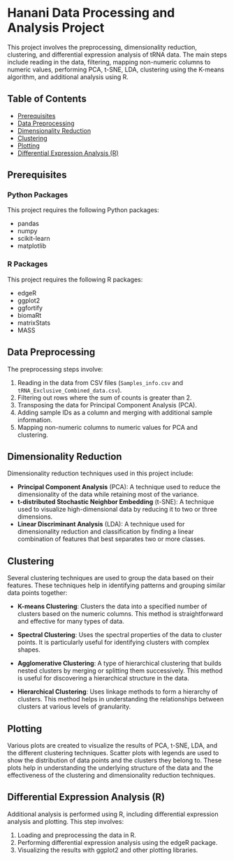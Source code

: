 # Hanani Data Processing and Analysis Project

This project involves the preprocessing, dimensionality reduction, clustering, and differential expression analysis of tRNA data. The main steps include reading in the data, filtering, mapping non-numeric columns to numeric values, performing PCA, t-SNE, LDA, clustering using the K-means algorithm, and additional analysis using R.

## Table of Contents
- [Prerequisites](#prerequisites)
- [Data Preprocessing](#data-preprocessing)
- [Dimensionality Reduction](#dimensionality-reduction)
- [Clustering](#clustering)
- [Plotting](#plotting)
- [Differential Expression Analysis (R)](#differential-expression-analysis-r)

## Prerequisites

### Python Packages
This project requires the following Python packages:
- pandas
- numpy
- scikit-learn
- matplotlib

### R Packages
This project requires the following R packages:
- edgeR
- ggplot2
- ggfortify
- biomaRt
- matrixStats
- MASS

## Data Preprocessing

The preprocessing steps involve:
1. Reading in the data from CSV files (`Samples_info.csv` and `tRNA_Exclusive_Combined_data.csv`).
2. Filtering out rows where the sum of counts is greater than 2.
3. Transposing the data for Principal Component Analysis (PCA).
4. Adding sample IDs as a column and merging with additional sample information.
5. Mapping non-numeric columns to numeric values for PCA and clustering.

## Dimensionality Reduction

Dimensionality reduction techniques used in this project include:
- **Principal Component Analysis** (PCA): A technique used to reduce the dimensionality of the data while retaining most of the variance.
- **t-distributed Stochastic Neighbor Embedding** (t-SNE): A technique used to visualize high-dimensional data by reducing it to two or three dimensions.
- **Linear Discriminant Analysis** (LDA): A technique used for dimensionality reduction and classification by finding a linear combination of features that best separates two or more classes.

## Clustering

Several clustering techniques are used to group the data based on their features. These techniques help in identifying patterns and grouping similar data points together:

- **K-means Clustering**: Clusters the data into a specified number of clusters based on the numeric columns. This method is straightforward and effective for many types of data.

- **Spectral Clustering**: Uses the spectral properties of the data to cluster points. It is particularly useful for identifying clusters with complex shapes.

- **Agglomerative Clustering**: A type of hierarchical clustering that builds nested clusters by merging or splitting them successively. This method is useful for discovering a hierarchical structure in the data.

- **Hierarchical Clustering**: Uses linkage methods to form a hierarchy of clusters. This method helps in understanding the relationships between clusters at various levels of granularity.

## Plotting

Various plots are created to visualize the results of PCA, t-SNE, LDA, and the different clustering techniques. Scatter plots with legends are used to show the distribution of data points and the clusters they belong to. These plots help in understanding the underlying structure of the data and the effectiveness of the clustering and dimensionality reduction techniques.

## Differential Expression Analysis (R)

Additional analysis is performed using R, including differential expression analysis and plotting. This step involves:
1. Loading and preprocessing the data in R.
2. Performing differential expression analysis using the edgeR package.
3. Visualizing the results with ggplot2 and other plotting libraries.


